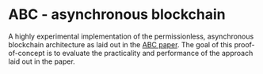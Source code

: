 ABC - asynchronous blockchain
=============================

A highly experimental implementation of the permissionless, asynchronous
blockchain architecture as laid out in the [ABC paper][1]. The goal of this
proof-of-concept is to evaluate the practicality and performance of the approach
laid out in the paper.

[1]: https://arxiv.org/pdf/1909.10926.pdf
